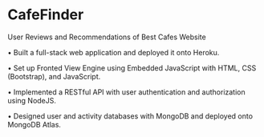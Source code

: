 # CafeFinder
User Reviews and Recommendations of Best Cafes Website

• Built a full-stack web application and deployed it onto Heroku.

• Set up Fronted View Engine using Embedded JavaScript with HTML, CSS (Bootstrap), and JavaScript.

• Implemented a RESTful API with user authentication and authorization using NodeJS.

• Designed user and activity databases with MongoDB and deployed onto MongoDB Atlas.
